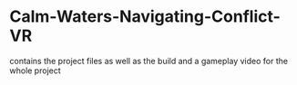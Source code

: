 # Calm-Waters-Navigating-Conflict-VR
contains the project files as well as the build and a gameplay video for the whole project
